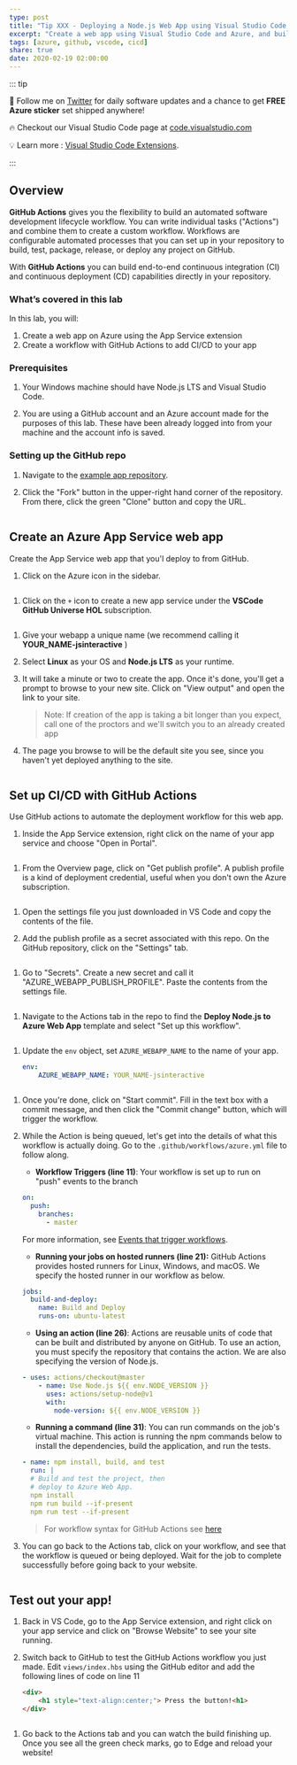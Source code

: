 ```yaml
---
type: post
title: "Tip XXX - Deploying a Node.js Web App using Visual Studio Code, GitHub Actions and Azure"
excerpt: "Create a web app using Visual Studio Code and Azure, and build a workflow within GitHub Actions to add CI/CD to your app"
tags: [azure, github, vscode, cicd]
share: true
date: 2020-02-19 02:00:00
---
```


::: tip 

:unicorn: Follow me on [Twitter](https://twitter.com/intent/follow?screen_name=mbcrump) for daily software updates and a chance to get **FREE Azure sticker** set shipped anywhere!

:fire: Checkout our Visual Studio Code page at [code.visualstudio.com](https://code.visualstudio.com/?WT.mc_id=other-azuredevtips-micrum)

:bulb: Learn more : [Visual Studio Code Extensions](https://code.visualstudio.com/docs/editor/extension-gallery/?WT.mc_id=other-azuredevtips-micrum).

:::

## Overview

**GitHub Actions** gives you the flexibility to build an automated software development lifecycle workflow. You can write individual tasks ("Actions") and combine them to create a custom workflow. Workflows are configurable automated processes that you can set up in your repository to build, test, package, release, or deploy any project on GitHub.

With **GitHub Actions** you can build end-to-end continuous integration (CI) and continuous deployment (CD) capabilities directly in your repository.

### What’s covered in this lab

In this lab, you will:

1. Create a web app on Azure using the App Service extension
1. Create a workflow with GitHub Actions to add CI/CD to your app

### Prerequisites

1. Your Windows machine should have Node.js LTS and Visual Studio Code.

1. You are using a GitHub account and an Azure account made for the purposes of this lab. These have been already logged into from your machine and the account info is saved.

### Setting up the GitHub repo

1. Navigate to the [example app repository](https://github.com/fiveisprime/Useful-Website?WT.mc_id=github-azuredevtips-micrum).

1. Click the "Fork" button in the upper-right hand corner of the repository. From there, click the green "Clone" button and copy the URL.

<img :src="$withBase('/files/fork-github.png')">

## Create an Azure App Service web app

Create the App Service web app that you'l deploy to from GitHub.

1. Click on the Azure icon in the sidebar.

<img :src="$withBase('/files/azure-sidebar.png')">

1) Click on the `+` icon to create a new app service under the **VSCode GitHub Universe HOL** subscription.

<img :src="$withBase('/files/create-app-service.png')">

1. Give your webapp a unique name (we recommend calling it **YOUR_NAME-jsinteractive** )

1. Select **Linux** as your OS and **Node.js LTS** as your runtime.

1. It will take a minute or two to create the app. Once it's done, you'll get a prompt to browse to your new site. Click on "View output" and open the link to your site.

   > Note: If creation of the app is taking a bit longer than you expect, call one of the proctors and we'll switch you to an already created app

1. The page you browse to will be the default site you see, since you haven't yet deployed anything to the site.

<img :src="$withBase('/files/python-default-site.png')">

## Set up CI/CD with GitHub Actions

Use GitHub actions to automate the deployment workflow for this web app.

1. Inside the App Service extension, right click on the name of your app service and choose "Open in Portal".

<img :src="$withBase('/files/open-in-portal.png')">

1. From the Overview page, click on "Get publish profile". A publish profile is a kind of deployment credential, useful when you don't own the Azure subscription.

<img :src="$withBase('/files/get-publish-profile.png')">

1. Open the settings file you just downloaded in VS Code and copy the contents of the file.

1. Add the publish profile as a secret associated with this repo. On the GitHub repository, click on the "Settings" tab.

<img :src="$withBase('/files/github-settings.png')">

1) Go to "Secrets". Create a new secret and call it "AZURE_WEBAPP_PUBLISH_PROFILE". Paste the contents from the settings file.

<img :src="$withBase('/files/create-secret1.png')">

1. Navigate to the Actions tab in the repo to find the **Deploy Node.js to Azure Web App** template and select "Set up this workflow".

<img :src="$withBase('/files/new-action.png')">

1. Update the `env` object, set `AZURE_WEBAPP_NAME` to the name of your app.


    ```yml
    env:
        AZURE_WEBAPP_NAME: YOUR_NAME-jsinteractive
    ```
<img :src="$withBase('/files/add-yaml-file.png')">

1. Once you're done, click on "Start commit". Fill in the text box with a commit message, and then click the "Commit change" button, which will trigger the workflow.

1. While the Action is being queued, let's get into the details of what this workflow is actually doing. Go to the `.github/workflows/azure.yml` file to follow along.

   - **Workflow Triggers (line 11)**: Your workflow is set up to run on "push" events to the branch

   ```yaml
   on:
     push:
       branches:
         - master
   ```

   For more information, see [Events that trigger workflows](https://help.github.com/articles/events-that-trigger-workflows?WT.mc_id=github-azuredevtips-micrum).

   - **Running your jobs on hosted runners (line 21):** GitHub Actions provides hosted runners for Linux, Windows, and macOS. We specify the hosted runner in our workflow as below.

   ```yaml
   jobs:
     build-and-deploy:
       name: Build and Deploy
       runs-on: ubuntu-latest
   ```

   - **Using an action (line 26)**: Actions are reusable units of code that can be built and distributed by anyone on GitHub. To use an action, you must specify the repository that contains the action. We are also specifying the version of Node.js.

   ```yaml
   - uses: actions/checkout@master
       - name: Use Node.js ${{ env.NODE_VERSION }}
         uses: actions/setup-node@v1
         with:
           node-version: ${{ env.NODE_VERSION }}
   ```

   - **Running a command (line 31)**: You can run commands on the job's virtual machine. This action is running the npm commands below to install the dependencies, build the application, and run the tests.

    ```yaml
    - name: npm install, build, and test
      run: |
      # Build and test the project, then
      # deploy to Azure Web App.
      npm install
      npm run build --if-present
      npm run test --if-present
    ```

   > For workflow syntax for GitHub Actions see [here](https://help.github.com/en/github/automating-your-workflow-with-github-actions/workflow-syntax-for-github-actions?WT.mc_id=github-azuredevtips-micrum)

1. You can go back to the Actions tab, click on your workflow, and see that the workflow is queued or being deployed. Wait for the job to complete successfully before going back to your website.

<img :src="$withBase('/files/workflow-complete.png')">

## Test out your app!

1. Back in VS Code, go to the App Service extension, and right click on your app service and click on "Browse Website" to see your site running.

1. Switch back to GitHub to test the GitHub Actions workflow you just made. Edit `views/index.hbs` using the GitHub editor and add the following lines of code on line 11

   ```html
   <div>
       <h1 style="text-align:center;"> Press the button!<h1>
   </div>
   ```
<img :src="$withBase('/files/add-html-code.png')">

1) Go back to the Actions tab and you can watch the build finishing up. Once you see all the green check marks, go to Edge and reload your website!
